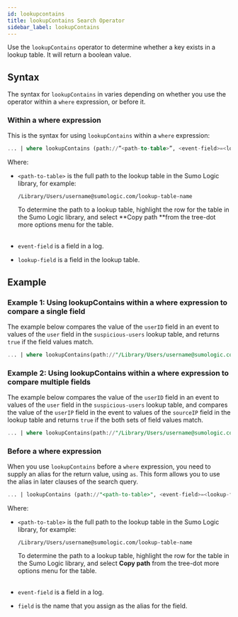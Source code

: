 ```yaml
---
id: lookupcontains
title: lookupContains Search Operator
sidebar_label: lookupContains
---
```


Use the `lookupContains` operator to determine whether a key exists in a lookup table. It will return a boolean value.

## Syntax

The syntax for `lookupContains` in varies depending on whether you use the operator within a `where` expression, or before it.

### Within a where expression

This is the syntax for using `lookupContains` within a `where`
expression:

```sql
... | where lookupContains (path://”<path-to-table>”, <event-field>=<lookup-field>) | ...
```

Where:

* `<path-to-table>` is the full path to the lookup table in the Sumo Logic library, for example:  

    `/Library/Users/username@sumologic.com/lookup-table-name`  

    To determine the path to a lookup table, highlight the row for the table in the Sumo Logic library, and select **Copy  path **from the tree-dot more options menu for the table.   
     
* `event-field` is a field in a log. 
* `lookup-field` is a field in the lookup table.

## Example

### Example 1: Using lookupContains within a where expression to compare a single field

The example below compares the value of the `userID` field in an event
to values of the `user` field in the `suspicious-users` lookup table,
and returns `true` if the field values match.

```sql
... | where lookupContains(path://"/Library/Users/username@sumologic.com/suspicious-users", userID=user) | ...
```

### Example 2: Using lookupContains within a where expression to compare multiple fields

The example below compares the value of the `userID` field in an event to values of the `user` field in the `suspicious-users` lookup table, and compares the value of the `userIP` field in the event to values of the `sourceIP` field in the lookup table and returns `true` if the both sets of field values match.

```sql
... | where lookupContains(path://"/Library/Users/username@sumologic.com/suspicious-users", userID=user AND userIP=sourceIP) | ...
```

### Before a where expression

When you use `lookupContains` before a `where` expression, you need to supply an alias for the return value, using `as`. This form allows you to use the alias in later clauses of the search query.

```sql
... | lookupContains (path://"<path-to-table>", <event-field>=<lookup-field>) as <field> | where <field> = true
```

Where:

* `<path-to-table>` is the full path to the lookup table in the Sumo Logic library, for example:  

    `/Library/Users/username@sumologic.com/lookup-table-name`  

    To determine the path to a lookup table, highlight the row for the table in the Sumo Logic library, and select **Copy path** from the tree-dot more options menu for the table.   
     
* `event-field` is a field in a log. 
* `field` is the name that you assign as the alias for the field. 
